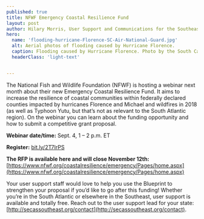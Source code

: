 ```yaml
---
published: true
title: NFWF Emergency Coastal Resilience Fund
layout: post
author: Hilary Morris, User Support and Communications for the Southeast and South Atlantic Blueprints
hero:
  name: 'flooding-hurricane-Florence-SC-Air-National-Guard.jpg'
  alt: Aerial photos of flooding caused by Hurricane Florence.
  caption: Flooding caused by Hurricane Florence. Photo by the South Carolina Air National Guard.
  headerClass: 'light-text'


---
```

The National Fish and Wildlife Foundation (NFWF) is hosting a webinar next month about their new Emergency Coastal Resilience Fund.  It aims to increase the resilience of coastal communities within federally declared counties impacted by hurricanes Florence and Michael and wildfires in 2018 (as well as Typhoon Yutu, but that’s not as relevant to the South Atlantic region). On the webinar you can learn about the funding opportunity and how to submit a competitive grant proposal.

**Webinar date/time:** Sept. 4, 1 – 2 p.m. ET

**Register:** [bit.ly/2T7IrPS](bit.ly/2T7IrPS)

**The RFP is available here and will close November 12th:** [https://www.nfwf.org/coastalresilience/emergency/Pages/home.aspx](https://www.nfwf.org/coastalresilience/emergency/Pages/home.aspx)

<!--more-->

Your user support staff would love to help you use the Blueprint to strengthen your proposal if you’d like to go after this funding! Whether you’re in the South Atlantic or elsewhere in the Southeast, user support is available and totally free. Reach out to the user support lead for your state: [http://secassoutheast.org/contact](http://secassoutheast.org/contact).
